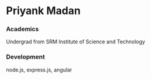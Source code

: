 # Priyank Madan

### Academics

Undergrad from SRM Institute of Science and Technology

### Development

node.js, express.js, angular


